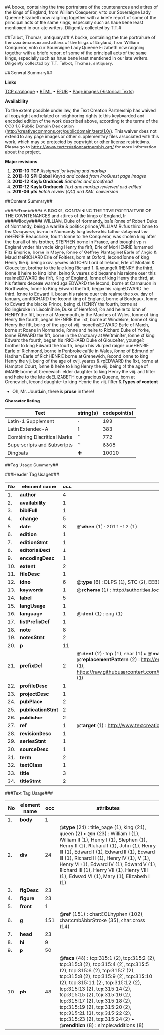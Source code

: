 #A booke, containing the true portraiture of the countenances and attires of the kings of England, from William Conqueror, vnto our Soueraigne Lady Queene Elizabeth now raigning together with a briefe report of some of the principall acts of the same kings, especially such as haue bene least mentioned in our late writers. Diligently collected by T.T.#

##Talbot, Thomas, antiquary.##
A booke, containing the true portraiture of the countenances and attires of the kings of England, from William Conqueror, vnto our Soueraigne Lady Queene Elizabeth now raigning together with a briefe report of some of the principall acts of the same kings, especially such as haue bene least mentioned in our late writers. Diligently collected by T.T.
Talbot, Thomas, antiquary.

##General Summary##

**Links**

[TCP catalogue](http://www.ota.ox.ac.uk/tcp/)  • 
[HTML](http://tei.it.ox.ac.uk/tcp/Texts-HTML/free/A13/A13318.html)  • 
[EPUB](http://tei.it.ox.ac.uk/tcp/Texts-EPUB/free/A13/A13318.epub) • 
[Page images (Historical Texts)](https://historicaltexts.jisc.ac.uk/eebo-99836071e)

**Availability**

To the extent possible under law, the Text Creation Partnership has waived all copyright and related or neighboring rights to this keyboarded and encoded edition of the work described above, according to the terms of the CC0 1.0 Public Domain Dedication (http://creativecommons.org/publicdomain/zero/1.0/). This waiver does not extend to any page images or other supplementary files associated with this work, which may be protected by copyright or other license restrictions. Please go to https://www.textcreationpartnership.org/ for more information about the project.

**Major revisions**

1. __2010-10__ __TCP__ *Assigned for keying and markup*
1. __2010-10__ __SPi Global__ *Keyed and coded from ProQuest page images*
1. __2010-12__ __Kayla Ondracek__ *Sampled and proofread*
1. __2010-12__ __Kayla Ondracek__ *Text and markup reviewed and edited*
1. __2011-06__ __pfs__ *Batch review (QC) and XML conversion*

##Content Summary##

#####Front#####
A BOOKE, CONTAINING THE TRVE PORTRAITVRE OF THE COVNTENANCES and attires of the kings of England, fr
#####Body#####
WILLIAM, Duke of Normandy, baſe ſonne of Robert Duke of Normandy, being a warlike & politick prince,WILLIAM Rufus third ſonne to the Conqueror, borne in Normandy long before his father obtayned the reHENRIE Beauclarke, fourth ſonne to the Conqueror, was choſen king after the buriall of his brother, STEPHEN borne in France, and brought vp in England vnder his vncle king Henry the firſt, Erle of MorHENRIE ſurnamed Fitz Emprice, borne in Mayne, ſonne of Geffrey Plantaginet Earle of Angio & Maud theRICHARD Erle of Poitiers, born at Oxford, ſecond ſonne of king Henry the ij. being xxxv. yeares old IOHN Lord of Ireland, Erle of Mortain & Glouceſter, brother to the late king Richard 1. & youngeſt ſHENRY the third, ſonne & heire to king Iohn, being 9. yeares old beganne his raigne ouer this realmeEDWARD the firſt, King of England, ſonne of king Henry the third, at his fathers deceaſe warred agaiEDWARD the ſecond, borne at Carnaruon in Northwales, ſonne to King Edward the firſt, began his raignEDWARD the third, ſonne to Edward ij. began his raigne ouer this realme the xxv. day of Ianuary, annRICHARD the ſecond king of England, borne at Bordeaux, ſonne to Edward the blacke Prince, being xi. HENRY the fourth, borne at Bollingbroke in Lincolnſhire, Duke of Hereford, ſon and heire to Iohn of HENRY the fift, borne at Monemouth, in the Marches of Wales, ſonne of king Henry the fourth, began hHENRIE the ſixt, borne at Windeſore, ſonne of king Henry the fift, being of the age of viij. monethsEDWARD Earle of March, borne at Roane in Normandie, ſonne and heire to Richard Duke of Yorke, ſonne EDWARD the fift, borne in the ſanctuary at Weſtminſter, ſonne of king Edward the fourth, began his rRICHARD Duke of Glouceſter, youngeſt brother to king Edward the fourth, began his vſurped raigne oueHENRIE Earle of Richmond, borne in Penbroke caſtle in Wales, ſonne of Edmund of Hadham Earle of RichHENRIE borne at Grenewich, ſecond ſonne to king Henry the vij. being of the age of xvij. yeares & vpEDWARD the ſixt, borne at Hampton Court, ſonne & heire to king Henry the viij. being of the age of iMARIE borne at Grenewich, elder daughter to king Henry the viij. and ſiſter and heire to the late deELIZABETH our gracious Queene, born at Grenewich, ſecond daughter to king Henrie the viij. ſiſter & 
**Types of content**

  * Oh, Mr. Jourdain, there is **prose** in there!

**Character listing**


|Text|string(s)|codepoint(s)|
|---|---|---|
|Latin-1 Supplement|·|183|
|Latin Extended-A|ſ|383|
|Combining             Diacritical Marks|̄|772|
|Superscripts             and Subscripts|⁴|8308|
|Dingbats|✚|10010|

##Tag Usage Summary##

###Header Tag Usage###

|No|element name|occ|attributes|
|---|---|---|---|
|1.|__author__|4||
|2.|__availability__|1||
|3.|__biblFull__|1||
|4.|__change__|5||
|5.|__date__|8| @__when__ (1) : 2011-12 (1)|
|6.|__edition__|1||
|7.|__editionStmt__|1||
|8.|__editorialDecl__|1||
|9.|__encodingDesc__|1||
|10.|__extent__|2||
|11.|__fileDesc__|1||
|12.|__idno__|6| @__type__ (6) : DLPS (1), STC (2), EEBO-CITATION (1), PROQUEST (1), VID (1)|
|13.|__keywords__|1| @__scheme__ (1) : http://authorities.loc.gov/ (1)|
|14.|__label__|5||
|15.|__langUsage__|1||
|16.|__language__|1| @__ident__ (1) : eng (1)|
|17.|__listPrefixDef__|1||
|18.|__note__|8||
|19.|__notesStmt__|2||
|20.|__p__|11||
|21.|__prefixDef__|2| @__ident__ (2) : tcp (1), char (1)  •  @__matchPattern__ (2) : ([0-9\-]+):([0-9IVX]+) (1), (.+) (1)  •  @__replacementPattern__ (2) : http://eebo.chadwyck.com/downloadtiff?vid=$1&page=$2 (1), https://raw.githubusercontent.com/textcreationpartnership/Texts/master/tcpchars.xml#$1 (1)|
|22.|__profileDesc__|1||
|23.|__projectDesc__|1||
|24.|__pubPlace__|2||
|25.|__publicationStmt__|2||
|26.|__publisher__|2||
|27.|__ref__|1| @__target__ (1) : http://www.textcreationpartnership.org/docs/. (1)|
|28.|__revisionDesc__|1||
|29.|__seriesStmt__|1||
|30.|__sourceDesc__|1||
|31.|__term__|2||
|32.|__textClass__|1||
|33.|__title__|3||
|34.|__titleStmt__|2||


###Text Tag Usage###

|No|element name|occ|attributes|
|---|---|---|---|
|1.|__body__|1||
|2.|__div__|24| @__type__ (24) : title_page (1), king (21), queen (2)  •  @__n__ (23) : William I (1), William II (1), Henry I (1), Stephen (1), Henry II (1), Richard I (1), John (1), Henry III (1), Edward I (1), Edward II (1), Edward III (1), Richard II (1), Henry IV (1), V (1), Henry VI (1), Edward IV (1), Edward V (1), Richard III (1), Henry VII (1), Henry VIII (1), Edward VI (1), Mary (1), Elizabeth I (1)|
|3.|__figDesc__|23||
|4.|__figure__|23||
|5.|__front__|1||
|6.|__g__|151| @__ref__ (151) : char:EOLhyphen (102), char:cmbAbbrStroke (35), char:cross (14)|
|7.|__head__|23||
|8.|__hi__|9||
|9.|__p__|50||
|10.|__pb__|48| @__facs__ (48) : tcp:315:1 (2), tcp:315:2 (2), tcp:315:3 (2), tcp:315:4 (2), tcp:315:5 (2), tcp:315:6 (2), tcp:315:7 (2), tcp:315:8 (2), tcp:315:9 (2), tcp:315:10 (2), tcp:315:11 (2), tcp:315:12 (2), tcp:315:13 (2), tcp:315:14 (2), tcp:315:15 (2), tcp:315:16 (2), tcp:315:17 (2), tcp:315:18 (2), tcp:315:19 (2), tcp:315:20 (2), tcp:315:21 (2), tcp:315:22 (2), tcp:315:23 (2), tcp:315:24 (2)  •  @__rendition__ (8) : simple:additions (8)|
